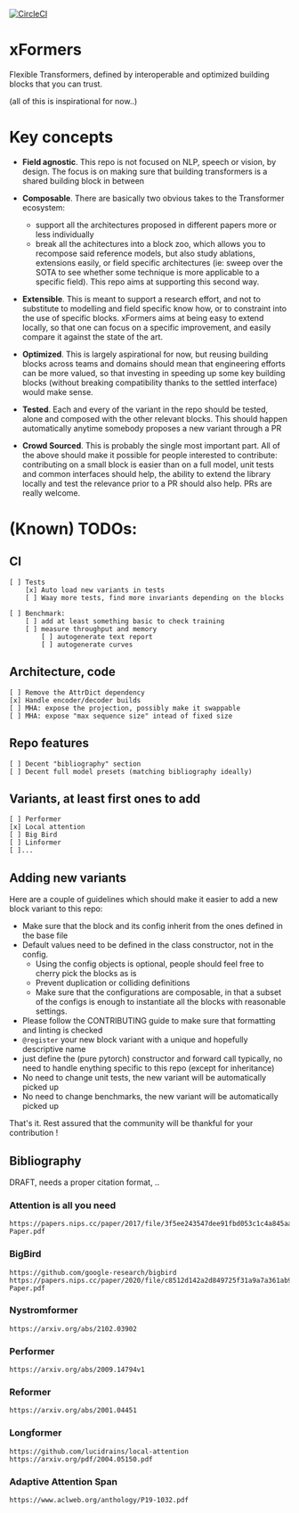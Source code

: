 [![CircleCI](https://circleci.com/gh/fairinternal/xformers.svg?style=shield)](https://app.circleci.com/pipelines/github/fairinternal/xformers/)

# xFormers
Flexible Transformers, defined by interoperable and optimized building blocks that you can trust.

(all of this is inspirational for now..)

# Key concepts
- **Field agnostic**. This repo is not focused on NLP, speech or vision, by design. The focus is on making sure that building transformers is a shared building block in between
- **Composable**. There are basically two obvious takes to the Transformer ecosystem:
  - support all the architectures proposed in different papers more or less individually
  - break all the achitectures into a block zoo, which allows you to recompose said reference models, but also study ablations, extensions easily, or field specific architectures (ie: sweep over the SOTA to see whether some technique is more applicable to a specific field).
    This repo aims at supporting this second way.

- **Extensible**. This is meant to support a research effort, and not to substitute to modelling and field specific know how, or to constraint into the use of specific blocks.
  xFormers aims at being easy to extend locally, so that one can focus on a specific improvement, and easily compare it against the state of the art.

- **Optimized**. This is largely aspirational for now, but reusing building blocks across teams and domains should mean that engineering efforts can be more valued, so that investing in speeding up some key building blocks (without breaking compatibility thanks to the settled interface) would make sense.

- **Tested**. Each and every of the variant in the repo should be tested, alone and composed with the other relevant blocks. This should happen automatically anytime somebody proposes a new variant through a PR

- **Crowd Sourced**. This is probably the single most important part. All of the above should make it possible for people interested to contribute: contributing on a small block is easier than on a full model, unit tests and common interfaces should help, the ability to extend the library locally and test the relevance prior to a PR should also help. PRs are really welcome.



# (Known) TODOs:
## CI
    [ ] Tests
        [x] Auto load new variants in tests
        [ ] Waay more tests, find more invariants depending on the blocks

    [ ] Benchmark:
        [ ] add at least something basic to check training
        [ ] measure throughput and memory
            [ ] autogenerate text report
            [ ] autogenerate curves

## Architecture, code
    [ ] Remove the AttrDict dependency
    [x] Handle encoder/decoder builds
    [ ] MHA: expose the projection, possibly make it swappable
    [ ] MHA: expose "max sequence size" intead of fixed size

## Repo features
    [ ] Decent "bibliography" section
    [ ] Decent full model presets (matching bibliography ideally)

## Variants, at least first ones to add

    [ ] Performer
    [x] Local attention
    [ ] Big Bird
    [ ] Linformer
    [ ]...


## Adding new variants
Here are a couple of guidelines which should make it easier to add a new block variant to this repo:
* Make sure that the block and its config inherit from the ones defined in the base file
* Default values need to be defined in the class constructor, not in the config.
  * Using the config objects is optional, people should feel free to cherry pick the blocks as is
  * Prevent duplication or colliding definitions
  * Make sure that the configurations are composable, in that a subset of the configs is enough to instantiate all the blocks with reasonable settings.
* Please follow the CONTRIBUTING guide to make sure that formatting and linting is checked
* `@register` your new block variant with a unique and hopefully descriptive name
* just define the (pure pytorch) constructor and forward call typically, no need to handle enything specific to this repo (except for inheritance)
* No need to change unit tests, the new variant will be automatically picked up
* No need to change benchmarks, the new variant will be automatically picked up

That's it. Rest assured that the community will be thankful for your contribution !


## Bibliography
DRAFT, needs a proper citation format, ..

### Attention is all you need
    https://papers.nips.cc/paper/2017/file/3f5ee243547dee91fbd053c1c4a845aa-Paper.pdf

### BigBird
    https://github.com/google-research/bigbird
    https://papers.nips.cc/paper/2020/file/c8512d142a2d849725f31a9a7a361ab9-Paper.pdf

### Nystromformer
    https://arxiv.org/abs/2102.03902

### Performer
    https://arxiv.org/abs/2009.14794v1

### Reformer
    https://arxiv.org/abs/2001.04451

### Longformer
    https://github.com/lucidrains/local-attention
    https://arxiv.org/pdf/2004.05150.pdf

### Adaptive Attention Span
    https://www.aclweb.org/anthology/P19-1032.pdf
